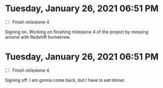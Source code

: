 # Tuesday, January 26, 2021 06:51 PM
- [ ] Finish milestone 4

Signing on. Working on finishing milestone 4 of the project by messing around with Redshift homebrew. 

# Tuesday, January 26, 2021 06:51 PM
- [ ] Finish milestone 4

Signing off. I am gonna come back, but I have to eat dinner. 